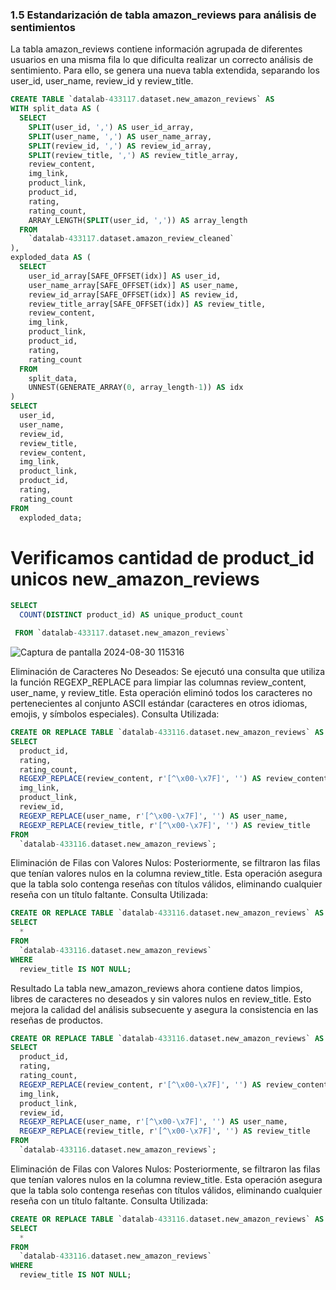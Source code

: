 ### 1.5 Estandarización de tabla amazon_reviews para análisis de sentimientos

La tabla amazon_reviews contiene información agrupada de diferentes usuarios en una misma fila lo que dificulta realizar un correcto análisis de sentimiento. Para ello, se genera una nueva tabla extendida, separando los user_id, user_name, review_id y review_title.

```sql
CREATE TABLE `datalab-433117.dataset.new_amazon_reviews` AS
WITH split_data AS (
  SELECT
    SPLIT(user_id, ',') AS user_id_array,
    SPLIT(user_name, ',') AS user_name_array,
    SPLIT(review_id, ',') AS review_id_array,
    SPLIT(review_title, ',') AS review_title_array,
    review_content,
    img_link,
    product_link,
    product_id,
    rating,
    rating_count,
    ARRAY_LENGTH(SPLIT(user_id, ',')) AS array_length
  FROM
    `datalab-433117.dataset.amazon_review_cleaned`
),
exploded_data AS (
  SELECT
    user_id_array[SAFE_OFFSET(idx)] AS user_id,
    user_name_array[SAFE_OFFSET(idx)] AS user_name,
    review_id_array[SAFE_OFFSET(idx)] AS review_id,
    review_title_array[SAFE_OFFSET(idx)] AS review_title,
    review_content,
    img_link,
    product_link,
    product_id,
    rating,
    rating_count
  FROM
    split_data,
    UNNEST(GENERATE_ARRAY(0, array_length-1)) AS idx
)
SELECT
  user_id,
  user_name,
  review_id,
  review_title,
  review_content,
  img_link,
  product_link,
  product_id,
  rating,
  rating_count
FROM
  exploded_data;
```

# **Verificamos cantidad de product_id unicos new_amazon_reviews**

```sql
SELECT
  COUNT(DISTINCT product_id) AS unique_product_count

 FROM `datalab-433117.dataset.new_amazon_reviews`
```
![Captura de pantalla 2024-08-30 115316](https://github.com/user-attachments/assets/fbff6045-1af3-4110-a5f5-03f2aaa9b0ee)



Eliminación de Caracteres No Deseados:
Se ejecutó una consulta que utiliza la función REGEXP_REPLACE para limpiar las columnas review_content, user_name, y review_title. Esta operación eliminó todos los caracteres no pertenecientes al conjunto ASCII estándar (caracteres en otros idiomas, emojis, y símbolos especiales).
Consulta Utilizada:

```sql
CREATE OR REPLACE TABLE `datalab-433116.dataset.new_amazon_reviews` AS
SELECT
  product_id,
  rating,
  rating_count,
  REGEXP_REPLACE(review_content, r'[^\x00-\x7F]', '') AS review_content,
  img_link,
  product_link,
  review_id,
  REGEXP_REPLACE(user_name, r'[^\x00-\x7F]', '') AS user_name,
  REGEXP_REPLACE(review_title, r'[^\x00-\x7F]', '') AS review_title
FROM
  `datalab-433116.dataset.new_amazon_reviews`;
```

Eliminación de Filas con Valores Nulos:
Posteriormente, se filtraron las filas que tenían valores nulos en la columna review_title. Esta operación asegura que la tabla solo contenga reseñas con títulos válidos, eliminando cualquier reseña con un título faltante.
Consulta Utilizada:

```sql
CREATE OR REPLACE TABLE `datalab-433116.dataset.new_amazon_reviews` AS
SELECT
  *
FROM
  `datalab-433116.dataset.new_amazon_reviews`
WHERE
  review_title IS NOT NULL;
```

Resultado
La tabla new_amazon_reviews ahora contiene datos limpios, libres de caracteres no deseados y sin valores nulos en review_title. Esto mejora la calidad del análisis subsecuente y asegura la consistencia en las reseñas de productos.

```sql
CREATE OR REPLACE TABLE `datalab-433116.dataset.new_amazon_reviews` AS
SELECT
  product_id,
  rating,
  rating_count,
  REGEXP_REPLACE(review_content, r'[^\x00-\x7F]', '') AS review_content,
  img_link,
  product_link,
  review_id,
  REGEXP_REPLACE(user_name, r'[^\x00-\x7F]', '') AS user_name,
  REGEXP_REPLACE(review_title, r'[^\x00-\x7F]', '') AS review_title
FROM
  `datalab-433116.dataset.new_amazon_reviews`;
```

Eliminación de Filas con Valores Nulos:
Posteriormente, se filtraron las filas que tenían valores nulos en la columna review_title. Esta operación asegura que la tabla solo contenga reseñas con títulos válidos, eliminando cualquier reseña con un título faltante.
Consulta Utilizada:

```sql
CREATE OR REPLACE TABLE `datalab-433116.dataset.new_amazon_reviews` AS
SELECT
  *
FROM
  `datalab-433116.dataset.new_amazon_reviews`
WHERE
  review_title IS NOT NULL;
```

